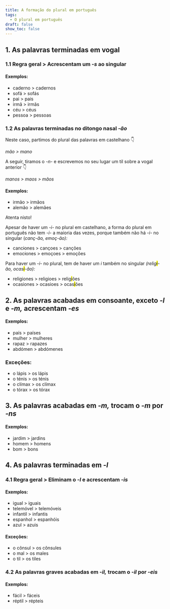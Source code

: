 ```yaml
---
title: A formação do plural em português
tags:
  - O plural em português
draft: false
show_toc: false
---
```

## 1. As palavras terminadas em vogal

### 1.1 Regra geral > Acrescentam um *-s* ao singular

#### Exemplos:
- caderno > cadernos
- sofá > sofás
- pai > pais
- irmã > irmãs
- céu > céus
- pessoa > pessoas

### 1.2 As palavras terminadas no ditongo nasal *-ão*

Neste caso, partimos do plural das palavras em castelhano 👇

*mão > mano*

A seguir, tiramos o *-n-* e escrevemos no seu lugar um til sobre a vogal anterior 👇

*manos > maos > mãos*

#### Exemplos:

- irmão > irmãos
- alemão > alemães

<article>
Atenta nisto!

Apesar de haver um *-i-* no plural em castelhano, a forma do plural em português não tem *-i-* a maioria das vezes, porque também não há *-i-* no singular (*canç-ão, emoç-ão):* 

- canc~~i~~ones > cançoes > canções 
- emoc~~i~~ones > emoçoes > emoções

Para haver um *-i-* no plural, tem de haver um *i* também no singular *(relig<mark>i</mark>-ão, ocas<mark>i</mark>-ão):* 

- religiones > religioes > relig<mark>i</mark>ões
- ocasiones > ocasioes > ocas<mark>i</mark>ões
  
</article>

## 2. As palavras acabadas em consoante, exceto *-l* e *-m,* acrescentam *-es*

#### Exemplos:

- país > países
- mulher > mulheres
- rapaz > rapazes
- abdómen > abdómenes
  
### Exceções: 
- o lápis > os lápis
- o ténis > os ténis
- o clímax > os clímax
- o tórax > os tórax


## 3. As palavras acabadas em *-m,* trocam o *-m* por *-ns*

#### Exemplos:

- jardim > jardins
- homem > homens
- bom > bons


## 4. As palavras terminadas em *-l*

### 4.1 Regra geral > Eliminam o *-l* e acrescentam *-is*

#### Exemplos:

- igual >  iguais
- telemóvel > telemóveis
- infantil > infantis
- espanhol > espanhóis
- azul > azuis

#### Exceções: 

- o cônsul > os cônsules 
- o mal > os males
- o til > os tiles

### 4.2 As palavras graves acabadas em *-il,* trocam o *-il* por -*eis*

#### Exemplos:

- fácil > fáceis
- réptil > répteis
